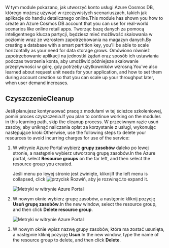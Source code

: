 <span data-ttu-id="86ba3-101">W tym module pokazano, jak utworzyć konto usługi Azure Cosmos DB, którego możesz używać w rzeczywistych scenariuszach, takich jak aplikacje do handlu detalicznego online.</span><span class="sxs-lookup"><span data-stu-id="86ba3-101">This module has shown you how to create an Azure Cosmos DB account that you can use for real-world scenarios like online retail apps.</span></span> <span data-ttu-id="86ba3-102">Tworząc bazę danych za pomocą inteligentnego klucza partycji, będziesz mieć możliwość skalowania w poziomie wraz ze wzrostem zapotrzebowania na magazyn danych.</span><span class="sxs-lookup"><span data-stu-id="86ba3-102">By creating a database with a smart partition key, you'll be able to scale horizontally as your need for data storage grows.</span></span> <span data-ttu-id="86ba3-103">Omówiono również zapotrzebowanie aplikacji na jednostki żądań oraz sposób ich ustawiania podczas tworzenia konta, aby umożliwić późniejsze skalowanie przepływności w górę, gdy potrzeby użytkowników wzrosną.</span><span class="sxs-lookup"><span data-stu-id="86ba3-103">You've also learned about request unit needs for your application, and how to set them during account creation so that you can scale up your throughput later, when user demand increases.</span></span>

## <a name="cleanup"></a><span data-ttu-id="86ba3-104">Czyszczenie</span><span class="sxs-lookup"><span data-stu-id="86ba3-104">Cleanup</span></span>

<span data-ttu-id="86ba3-105">Jeśli planujesz kontynuować pracę z modułami w tej ścieżce szkoleniowej, pomiń proces czyszczenia.</span><span class="sxs-lookup"><span data-stu-id="86ba3-105">If you plan to continue working on the modules in this learning path, skip the cleanup process.</span></span> <span data-ttu-id="86ba3-106">W przeciwnym razie usuń zasoby, aby uniknąć naliczania opłat za korzystanie z usługi, wykonując następujące kroki:</span><span class="sxs-lookup"><span data-stu-id="86ba3-106">Otherwise, use the following steps to delete your resources to avoid incurring charges for use of the service:</span></span>

1. <span data-ttu-id="86ba3-107">W witrynie Azure Portal wybierz **grupy zasobów** daleko po lewej stronie, a następnie wybierz utworzoną grupę zasobów.</span><span class="sxs-lookup"><span data-stu-id="86ba3-107">In the Azure portal, select **Resource groups** on the far left, and then select the resource group you created.</span></span>  

    <span data-ttu-id="86ba3-108">Jeśli menu po lewej stronie jest zwinięte, kliknij</span><span class="sxs-lookup"><span data-stu-id="86ba3-108">If the left menu is collapsed, click</span></span> ![przycisk Rozwiń,](../media/5-create-a-database-and-collection/expand.png) <span data-ttu-id="86ba3-110">aby je rozwinąć.</span><span class="sxs-lookup"><span data-stu-id="86ba3-110">to expand it.</span></span>

   ![Metryki w witrynie Azure Portal](../media/5-create-a-database-and-collection/delete-resources-select.png)

2. <span data-ttu-id="86ba3-112">W nowym oknie wybierz grupę zasobów, a następnie kliknij pozycję **Usuń grupę zasobów**.</span><span class="sxs-lookup"><span data-stu-id="86ba3-112">In the new window, select the resource group, and then click **Delete resource group**.</span></span>

   ![Metryki w witrynie Azure Portal](../media/5-create-a-database-and-collection/delete-resources.png)

3. <span data-ttu-id="86ba3-114">W nowym oknie wpisz nazwę grupy zasobów, która ma zostać usunięta, a następnie kliknij pozycję **Usuń**.</span><span class="sxs-lookup"><span data-stu-id="86ba3-114">In the new window, type the name of the resource group to delete, and then click **Delete**.</span></span>

